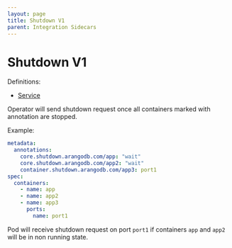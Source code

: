 ```yaml
---
layout: page
title: Shutdown V1
parent: Integration Sidecars
---
```


# Shutdown V1

Definitions:

- [Service](https://github.com/arangodb/kube-arangodb/blob/1.2.44/integrations/shutdown/v1/definition/shutdown.proto)

Operator will send shutdown request once all containers marked with annotation are stopped.

Example:

```yaml
metadata:
  annotations:
    core.shutdown.arangodb.com/app: "wait"
    core.shutdown.arangodb.com/app2: "wait"
    container.shutdown.arangodb.com/app3: port1
spec:
  containers:
    - name: app
    - name: app2
    - name: app3
      ports:
        name: port1
```

Pod will receive shutdown request on port `port1` if containers `app` and `app2` will be in non running state.
